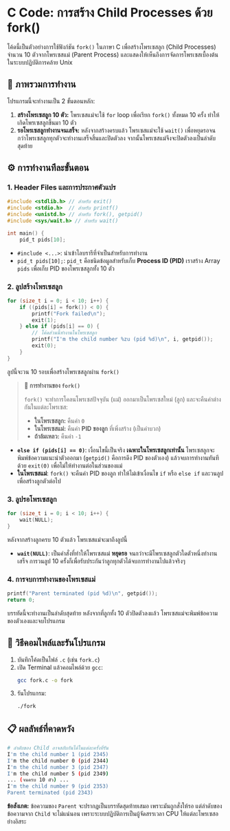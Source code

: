 #  C Code: การสร้าง Child Processes ด้วย fork()

โค้ดนี้เป็นตัวอย่างการใช้ฟังก์ชัน `fork()` ในภาษา C เพื่อสร้างโพรเซสลูก (Child Processes) จำนวน 10 ตัวจากโพรเซสแม่ (Parent Process) และแสดงให้เห็นถึงการจัดการโพรเซสเบื้องต้นในระบบปฏิบัติการคล้าย Unix

## 🎯 ภาพรวมการทำงาน

โปรแกรมนี้จะทำงานเป็น 2 ขั้นตอนหลัก:
1.  **สร้างโพรเซสลูก 10 ตัว:** โพรเซสแม่จะใช้ `for` loop เพื่อเรียก `fork()` ทั้งหมด 10 ครั้ง ทำให้เกิดโพรเซสลูกขึ้นมา 10 ตัว
2.  **รอโพรเซสลูกทำงานจนเสร็จ:** หลังจากสร้างครบแล้ว โพรเซสแม่จะใช้ `wait()` เพื่อหยุดรอจนกว่าโพรเซสลูกทุกตัวจะทำงานเสร็จสิ้นและปิดตัวลง จากนั้นโพรเซสแม่จึงจะปิดตัวลงเป็นลำดับสุดท้าย



## ⚙️ การทำงานทีละขั้นตอน

### 1. Header Files และการประกาศตัวแปร

```c
#include <stdlib.h> // สำหรับ exit()
#include <stdio.h>  // สำหรับ printf()
#include <unistd.h> // สำหรับ fork(), getpid()
#include <sys/wait.h> // สำหรับ wait()

int main() {
    pid_t pids[10];
```
* `#include <...>`: นำเข้าไลบรารีที่จำเป็นสำหรับการทำงาน
* `pid_t pids[10];`: `pid_t` คือชนิดข้อมูลสำหรับเก็บ **Process ID (PID)** เราสร้าง Array `pids` เพื่อเก็บ PID ของโพรเซสลูกทั้ง 10 ตัว

### 2. ลูปสร้างโพรเซสลูก

```c
for (size_t i = 0; i < 10; i++) {
    if ((pids[i] = fork()) < 0) {
        printf("Fork failed\n");
        exit(1);
    } else if (pids[i] == 0) {
        // โค้ดส่วนนี้ทำงานในโพรเซสลูก
        printf("I'm the child number %zu (pid %d)\n", i, getpid());
        exit(0);
    }
}
```

ลูปนี้จะวน 10 รอบเพื่อสร้างโพรเซสลูกผ่าน `fork()`

> **🔑 การทำงานของ `fork()`**
>
> `fork()` จะทำการโคลนโพรเซสปัจจุบัน (แม่) ออกมาเป็นโพรเซสใหม่ (ลูก) และจะคืนค่าต่างกันในแต่ละโพรเซส:
> * **ในโพรเซสลูก:** คืนค่า `0`
> * **ในโพรเซสแม่:** คืนค่า **PID ของลูก** ที่เพิ่งสร้าง (เป็นค่าบวก)
> * **ถ้าล้มเหลว:** คืนค่า `-1`

* **`else if (pids[i] == 0)`**: เงื่อนไขนี้เป็นจริง **เฉพาะในโพรเซสลูกเท่านั้น** โพรเซสลูกจะพิมพ์ข้อความแนะนำตัวออกมา (`getpid()` คือการดึง PID ของตัวเอง) แล้วจบการทำงานทันทีด้วย `exit(0)` เพื่อไม่ให้ทำงานต่อในส่วนของแม่
* **ในโพรเซสแม่**: `fork()` จะคืนค่า PID ของลูก ทำให้ไม่เข้าเงื่อนไข `if` หรือ `else if` และวนลูปเพื่อสร้างลูกตัวต่อไป

### 3. ลูปรอโพรเซสลูก

```c
for (size_t i = 0; i < 10; i++) {
    wait(NULL);
}
```
หลังจากสร้างลูกครบ 10 ตัวแล้ว โพรเซสแม่จะมาถึงลูปนี้
* **`wait(NULL)`**: เป็นคำสั่งที่ทำให้โพรเซสแม่ **หยุดรอ** จนกว่าจะมีโพรเซสลูกตัวใดตัวหนึ่งทำงานเสร็จ การวนลูป 10 ครั้งก็เพื่อรับประกันว่าลูกทุกตัวได้จบการทำงานไปแล้วจริงๆ

### 4. การจบการทำงานของโพรเซสแม่

```c
printf("Parent terminated (pid %d)\n", getpid());
return 0;
```
บรรทัดนี้จะทำงานเป็นลำดับสุดท้าย หลังจากที่ลูกทั้ง 10 ตัวปิดตัวลงแล้ว โพรเซสแม่จะพิมพ์ข้อความของตัวเองและจบโปรแกรม

## 🚀 วิธีคอมไพล์และรันโปรแกรม

1.  บันทึกโค้ดเป็นไฟล์ `.c` (เช่น `fork.c`)
2.  เปิด Terminal แล้วคอมไพล์ด้วย `gcc`:
    ```bash
    gcc fork.c -o fork
    ```
3.  รันโปรแกรม:
    ```bash
    ./fork
    ```

## 📋 ผลลัพธ์ที่คาดหวัง

```bash
# ลำดับของ Child อาจสลับกันได้ในแต่ละครั้งที่รัน
I'm the child number 1 (pid 2345)
I'm the child number 0 (pid 2344)
I'm the child number 3 (pid 2347)
I'm the child number 5 (pid 2349)
... (จนครบ 10 ตัว) ...
I'm the child number 9 (pid 2353)
Parent terminated (pid 2343)
```
**ข้อสังเกต:** ข้อความของ `Parent` จะปรากฏเป็นบรรทัดสุดท้ายเสมอ เพราะมันถูกสั่งให้รอ แต่ลำดับของข้อความจาก `Child` จะไม่แน่นอน เพราะระบบปฏิบัติการเป็นผู้จัดสรรเวลา CPU ให้แต่ละโพรเซสอย่างอิสระ
